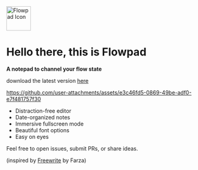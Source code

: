 <img src="assets/icon.ico" alt="Flowpad Icon" width="64" height="64">

# Hello there, this is Flowpad

**A notepad to channel your flow state**

download the latest version [here](https://flowpad.live/)


https://github.com/user-attachments/assets/e3c46fd5-0869-49be-adf0-e7f481757f30

- Distraction-free editor  
- Date-organized notes  
- Immersive fullscreen mode    
- Beautiful font options  
- Easy on eyes

Feel free to open issues, submit PRs, or share ideas.

(inspired by [Freewrite](https://github.com/farzaa/freewrite) by Farza) 